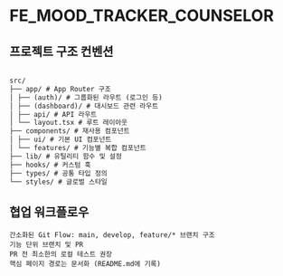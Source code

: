 # FE_MOOD_TRACKER_COUNSELOR

## 프로젝트 구조 컨벤션
```md 

src/
├── app/ # App Router 구조
│ ├── (auth)/ # 그룹화된 라우트 (로그인 등)
│ ├── (dashboard)/ # 대시보드 관련 라우트
│ ├── api/ # API 라우트
│ └── layout.tsx # 루트 레이아웃
├── components/ # 재사용 컴포넌트
│ ├── ui/ # 기본 UI 컴포넌트
│ └── features/ # 기능별 복합 컴포넌트
├── lib/ # 유틸리티 함수 및 설정
├── hooks/ # 커스텀 훅
├── types/ # 공통 타입 정의
└── styles/ # 글로벌 스타일

```

## 협업 워크플로우
```
간소화된 Git Flow: main, develop, feature/* 브랜치 구조
기능 단위 브랜치 및 PR
PR 전 최소한의 로컬 테스트 권장
핵심 페이지 경로는 문서화 (README.md에 기록)
```
